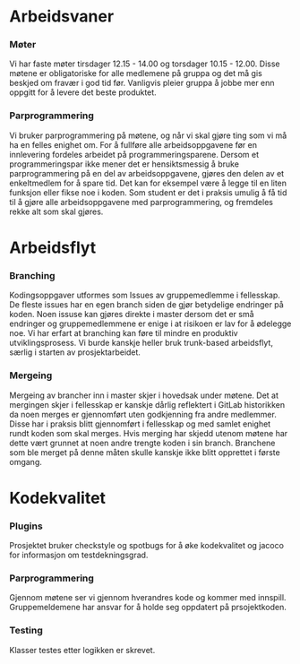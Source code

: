 # Arbeidsvaner

### Møter 
Vi har faste møter tirsdager 12.15 - 14.00 og torsdager 10.15 - 12.00. Disse møtene er obligatoriske for alle medlemene på gruppa og det må gis beskjed om fravær i god tid før. Vanligvis pleier gruppa å jobbe mer enn oppgitt for å levere det beste produktet.

### Parprogrammering
Vi bruker parprogrammering på møtene, og når vi skal gjøre ting som vi må ha en felles enighet om. For å fullføre alle arbeidsoppgavene før en innlevering fordeles arbeidet på programmeringsparene. Dersom et programmeringspar ikke mener det er hensiktsmessig å bruke parprogrammering på en del av arbeidsoppgavene, gjøres den delen av et enkeltmedlem for å spare tid. Det kan for eksempel være å legge til en liten funksjon eller fikse noe i koden. Som student er det i praksis umulig å få tid til å gjøre alle arbeidsoppgavene med parprogrammering, og fremdeles rekke alt som skal gjøres. 


# Arbeidsflyt

### Branching
Kodingsoppgaver utformes som Issues av gruppemedlemme i fellesskap. De fleste issues har en egen branch siden de gjør betydelige endringer på koden. Noen issuse kan gjøres direkte i master dersom det er små endringer og gruppemedlemmene er enige i at risikoen er lav for å ødelegge noe. Vi har erfart at branching kan føre til mindre en produktiv utviklingsprosess. Vi burde kanskje heller bruk trunk-based arbeidsflyt, særlig i starten av prosjektarbeidet. 

### Mergeing
Mergeing av brancher inn i master skjer i hovedsak under møtene. Det at mergingen skjer i fellesskap er kanskje dårlig reflektert i GitLab historikken da noen merges er gjennomført uten godkjenning fra andre medlemmer. Disse har i praksis blitt gjennomført i fellesskap og med samlet enighet rundt koden som skal merges. 
Hvis merging har skjedd utenom møtene har dette vært grunnet at noen andre trengte koden i sin branch. Branchene som ble merget på denne måten skulle kanskje ikke blitt opprettet i første omgang. 


# Kodekvalitet
### Plugins
Prosjektet bruker checkstyle og spotbugs for å øke kodekvalitet og jacoco for informasjon om testdekningsgrad.

### Parprogrammering
Gjennom møtene ser vi gjennom hverandres kode og kommer med innspill. Gruppemeldemene har ansvar for å holde seg oppdatert på prsojektkoden. 

### Testing
Klasser testes etter logikken er skrevet.





